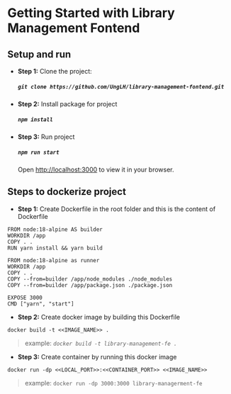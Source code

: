 # Getting Started with Library Management Fontend

## Setup and run

- **Step 1:** Clone the project:

    ##### `git clone https://github.com/UngLH/library-management-fontend.git`

- **Step 2:** Install package for project

  ##### `npm install`

- **Step 3:** Run project

  ##### `npm run start`

  Open [http://localhost:3000](http://localhost:3000) to view it in your browser.

## Steps to dockerize project

- **Step 1:** Create Dockerfile in the root folder and this is the content of Dockerfile

```
FROM node:18-alpine AS builder
WORKDIR /app
COPY . .
RUN yarn install && yarn build

FROM node:18-alpine as runner
WORKDIR /app
COPY . .
COPY --from=builder /app/node_modules ./node_modules
COPY --from=builder /app/package.json ./package.json

EXPOSE 3000
CMD ["yarn", "start"]
```

- **Step 2:** Create docker image by building this Dockerfile

```
docker build -t <<IMAGE_NAME>> .
```
 > example: *```docker build -t library-management-fe .```*

- **Step 3:** Create container by running this docker image

```
docker run -dp <<LOCAL_PORT>>:<<CONTAINER_PORT>> <<IMAGE_NAME>>
```
 > example: ```docker run -dp 3000:3000 library-managerment-fe```
